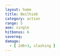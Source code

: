 ```yaml
---
layout: home
title: Beilhieb
category: action
range: 5
aoe: single
hitbonus: 6
savereq: 
damage:
  - [ 2d6+3, slashing ]
---
```

